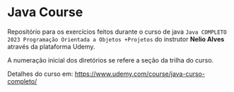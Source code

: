 # Java Course
Repositório para os exercícios feitos durante o curso de java ``Java COMPLETO 2023 Programação Orientada a Objetos +Projetos`` do instrutor **Nelio Alves** através da plataforma Udemy.

A numeração inicial dos diretórios se refere a seção da trilha do curso.

Detalhes do curso em: https://www.udemy.com/course/java-curso-completo/
